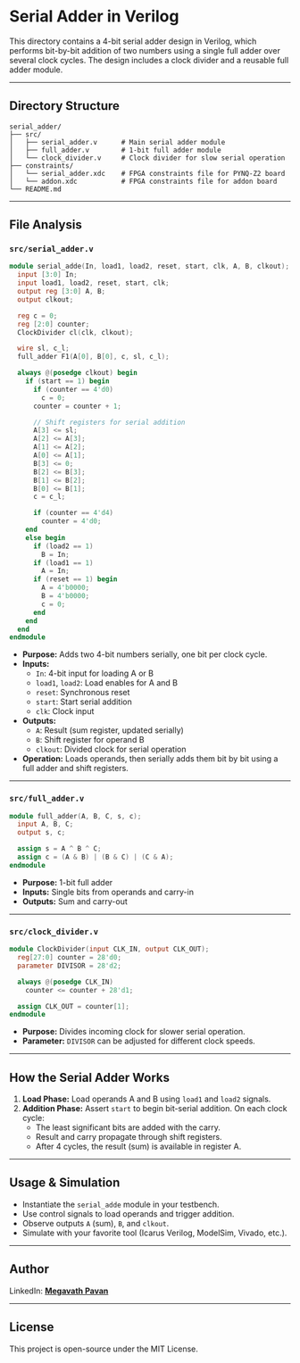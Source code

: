 # Serial Adder in Verilog

This directory contains a 4-bit serial adder design in Verilog, which performs bit-by-bit addition of two numbers using a single full adder over several clock cycles. The design includes a clock divider and a reusable full adder module.

---

## Directory Structure

```
serial_adder/
├── src/
│   ├── serial_adder.v      # Main serial adder module
│   ├── full_adder.v        # 1-bit full adder module
│   └── clock_divider.v     # Clock divider for slow serial operation
├── constraints/
│   └── serial_adder.xdc    # FPGA constraints file for PYNQ-Z2 board
│   └── addon.xdc           # FPGA constraints file for addon board
└── README.md
```

---

## File Analysis

### `src/serial_adder.v`

```verilog
module serial_adde(In, load1, load2, reset, start, clk, A, B, clkout);
  input [3:0] In;
  input load1, load2, reset, start, clk;
  output reg [3:0] A, B;
  output clkout;

  reg c = 0;
  reg [2:0] counter;
  ClockDivider cl(clk, clkout);

  wire sl, c_l;
  full_adder F1(A[0], B[0], c, sl, c_l);

  always @(posedge clkout) begin
    if (start == 1) begin
      if (counter == 4'd0)
        c = 0;
      counter = counter + 1;

      // Shift registers for serial addition
      A[3] <= sl;
      A[2] <= A[3];
      A[1] <= A[2];
      A[0] <= A[1];
      B[3] <= 0;
      B[2] <= B[3];
      B[1] <= B[2];
      B[0] <= B[1];
      c = c_l;

      if (counter == 4'd4)
        counter = 4'd0;
    end
    else begin
      if (load2 == 1)
        B = In;
      if (load1 == 1)
        A = In;
      if (reset == 1) begin
        A = 4'b0000;
        B = 4'b0000;
        c = 0;
      end
    end
  end
endmodule
```
- **Purpose:** Adds two 4-bit numbers serially, one bit per clock cycle.
- **Inputs:** 
  - `In`: 4-bit input for loading A or B
  - `load1`, `load2`: Load enables for A and B
  - `reset`: Synchronous reset
  - `start`: Start serial addition
  - `clk`: Clock input
- **Outputs:** 
  - `A`: Result (sum register, updated serially)
  - `B`: Shift register for operand B
  - `clkout`: Divided clock for serial operation
- **Operation:** Loads operands, then serially adds them bit by bit using a full adder and shift registers.

---

### `src/full_adder.v`

```verilog
module full_adder(A, B, C, s, c);
  input A, B, C;
  output s, c;

  assign s = A ^ B ^ C;
  assign c = (A & B) | (B & C) | (C & A);
endmodule
```
- **Purpose:** 1-bit full adder
- **Inputs:** Single bits from operands and carry-in
- **Outputs:** Sum and carry-out

---

### `src/clock_divider.v`

```verilog
module ClockDivider(input CLK_IN, output CLK_OUT);
  reg[27:0] counter = 28'd0;
  parameter DIVISOR = 28'd2;

  always @(posedge CLK_IN)
    counter <= counter + 28'd1;

  assign CLK_OUT = counter[1];
endmodule
```
- **Purpose:** Divides incoming clock for slower serial operation.
- **Parameter:** `DIVISOR` can be adjusted for different clock speeds.

---

## How the Serial Adder Works

1. **Load Phase:** Load operands A and B using `load1` and `load2` signals.
2. **Addition Phase:** Assert `start` to begin bit-serial addition. On each clock cycle:
   - The least significant bits are added with the carry.
   - Result and carry propagate through shift registers.
   - After 4 cycles, the result (sum) is available in register A.

---

## Usage & Simulation

- Instantiate the `serial_adde` module in your testbench.
- Use control signals to load operands and trigger addition.
- Observe outputs `A` (sum), `B`, and `clkout`.
- Simulate with your favorite tool (Icarus Verilog, ModelSim, Vivado, etc.).

---

## Author

LinkedIn: [**Megavath Pavan**](https://www.linkedin.com/in/megavath-pavan-1a4724262/)

---

## License

This project is open-source under the MIT License.
